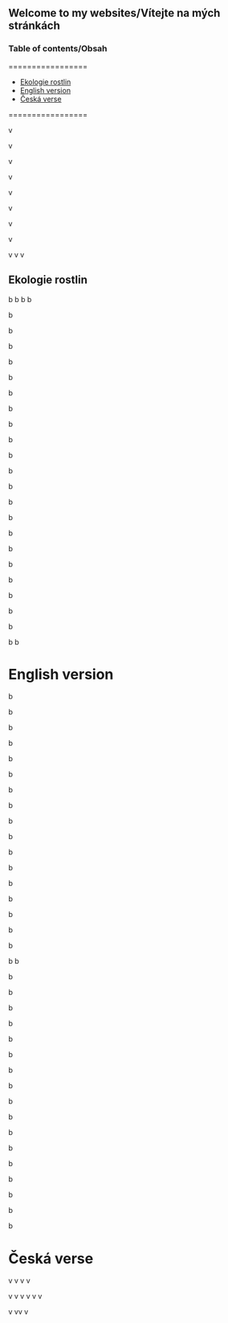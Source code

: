 ## Welcome to my websites/Vítejte na mých stránkách

### Table of contents/Obsah
=================

<!--ts-->
   * [Ekologie rostlin](##Ekologie-rostlin)
   * [English version](#English-version)
   * [Česká verse](#Česká-verse)


<!--te-->
=================




v

v

v

v

v

v

v

v

v
v
v
## Ekologie rostlin
b
b
  b
 b 
  
  b
  
  b
  
  b
  
  b
  
  b
  
  b
  
  b

b

b

b

b

b

b

b

b

b

b

b

b

b

b

b
b
# English version

  b
  
  b
  
  b

b

b

b

b

b

b

b

b

b

b

b

b

b

b

b
  b
  
  b
  
  b

b

b

b

b

b

b

b

b

b

b

b

b

b

b

b
# Česká verse
v
v
v
v

v
v
v
v
v
v

v
vv
v
































